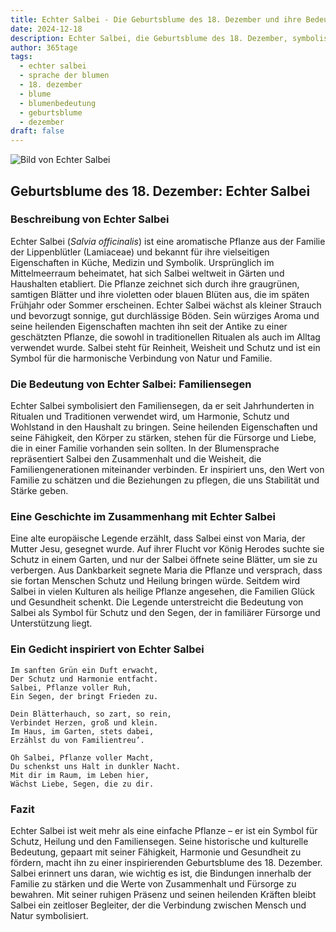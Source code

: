 ```yaml
---
title: Echter Salbei - Die Geburtsblume des 18. Dezember und ihre Bedeutung
date: 2024-12-18
description: Echter Salbei, die Geburtsblume des 18. Dezember, symbolisiert Familiensegen. Erfahre mehr über ihre Geschichte, Bedeutung und Symbolik in der Sprache der Blumen.
author: 365tage
tags:
  - echter salbei
  - sprache der blumen
  - 18. dezember
  - blume
  - blumenbedeutung
  - geburtsblume
  - dezember
draft: false
---
```


![Bild von Echter Salbei](https://cdn.pixabay.com/photo/2019/05/17/13/00/sage-4209656_1280.jpg#center)


## Geburtsblume des 18. Dezember: Echter Salbei

### Beschreibung von Echter Salbei

Echter Salbei (_Salvia officinalis_) ist eine aromatische Pflanze aus der Familie der Lippenblütler (Lamiaceae) und bekannt für ihre vielseitigen Eigenschaften in Küche, Medizin und Symbolik. Ursprünglich im Mittelmeerraum beheimatet, hat sich Salbei weltweit in Gärten und Haushalten etabliert. Die Pflanze zeichnet sich durch ihre graugrünen, samtigen Blätter und ihre violetten oder blauen Blüten aus, die im späten Frühjahr oder Sommer erscheinen. Echter Salbei wächst als kleiner Strauch und bevorzugt sonnige, gut durchlässige Böden. Sein würziges Aroma und seine heilenden Eigenschaften machten ihn seit der Antike zu einer geschätzten Pflanze, die sowohl in traditionellen Ritualen als auch im Alltag verwendet wurde. Salbei steht für Reinheit, Weisheit und Schutz und ist ein Symbol für die harmonische Verbindung von Natur und Familie.

### Die Bedeutung von Echter Salbei: Familiensegen

Echter Salbei symbolisiert den Familiensegen, da er seit Jahrhunderten in Ritualen und Traditionen verwendet wird, um Harmonie, Schutz und Wohlstand in den Haushalt zu bringen. Seine heilenden Eigenschaften und seine Fähigkeit, den Körper zu stärken, stehen für die Fürsorge und Liebe, die in einer Familie vorhanden sein sollten. In der Blumensprache repräsentiert Salbei den Zusammenhalt und die Weisheit, die Familiengenerationen miteinander verbinden. Er inspiriert uns, den Wert von Familie zu schätzen und die Beziehungen zu pflegen, die uns Stabilität und Stärke geben.

### Eine Geschichte im Zusammenhang mit Echter Salbei

Eine alte europäische Legende erzählt, dass Salbei einst von Maria, der Mutter Jesu, gesegnet wurde. Auf ihrer Flucht vor König Herodes suchte sie Schutz in einem Garten, und nur der Salbei öffnete seine Blätter, um sie zu verbergen. Aus Dankbarkeit segnete Maria die Pflanze und versprach, dass sie fortan Menschen Schutz und Heilung bringen würde. Seitdem wird Salbei in vielen Kulturen als heilige Pflanze angesehen, die Familien Glück und Gesundheit schenkt. Die Legende unterstreicht die Bedeutung von Salbei als Symbol für Schutz und den Segen, der in familiärer Fürsorge und Unterstützung liegt.

### Ein Gedicht inspiriert von Echter Salbei

```
Im sanften Grün ein Duft erwacht,
Der Schutz und Harmonie entfacht.
Salbei, Pflanze voller Ruh,
Ein Segen, der bringt Frieden zu.

Dein Blätterhauch, so zart, so rein,
Verbindet Herzen, groß und klein.
Im Haus, im Garten, stets dabei,
Erzählst du von Familientreu’.

Oh Salbei, Pflanze voller Macht,
Du schenkst uns Halt in dunkler Nacht.
Mit dir im Raum, im Leben hier,
Wächst Liebe, Segen, die zu dir.
```

### Fazit

Echter Salbei ist weit mehr als eine einfache Pflanze – er ist ein Symbol für Schutz, Heilung und den Familiensegen. Seine historische und kulturelle Bedeutung, gepaart mit seiner Fähigkeit, Harmonie und Gesundheit zu fördern, macht ihn zu einer inspirierenden Geburtsblume des 18. Dezember. Salbei erinnert uns daran, wie wichtig es ist, die Bindungen innerhalb der Familie zu stärken und die Werte von Zusammenhalt und Fürsorge zu bewahren. Mit seiner ruhigen Präsenz und seinen heilenden Kräften bleibt Salbei ein zeitloser Begleiter, der die Verbindung zwischen Mensch und Natur symbolisiert.